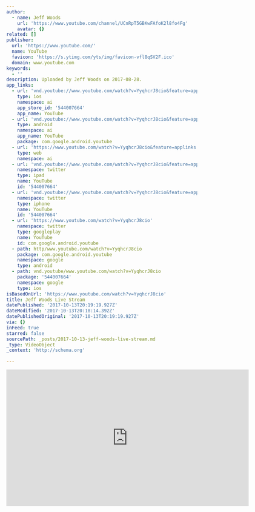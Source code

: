```yaml
---
author:
  - name: Jeff Woods
    url: 'https://www.youtube.com/channel/UCnRpT5GBKwFAfoK2l8fo4Fg'
    avatar: {}
related: []
publisher:
  url: 'https://www.youtube.com/'
  name: YouTube
  favicon: 'https://s.ytimg.com/yts/img/favicon-vfl8qSV2F.ico'
  domain: www.youtube.com
keywords:
  - ''
description: Uploaded by Jeff Woods on 2017-08-28.
app_links:
  - url: 'vnd.youtube://www.youtube.com/watch?v=YyqhcrJ8cio&feature=applinks'
    type: ios
    namespace: ai
    app_store_id: '544007664'
    app_name: YouTube
  - url: 'vnd.youtube://www.youtube.com/watch?v=YyqhcrJ8cio&feature=applinks'
    type: android
    namespace: ai
    app_name: YouTube
    package: com.google.android.youtube
  - url: 'https://www.youtube.com/watch?v=YyqhcrJ8cio&feature=applinks'
    type: web
    namespace: ai
  - url: 'vnd.youtube://www.youtube.com/watch?v=YyqhcrJ8cio&feature=applinks'
    namespace: twitter
    type: ipad
    name: YouTube
    id: '544007664'
  - url: 'vnd.youtube://www.youtube.com/watch?v=YyqhcrJ8cio&feature=applinks'
    namespace: twitter
    type: iphone
    name: YouTube
    id: '544007664'
  - url: 'https://www.youtube.com/watch?v=YyqhcrJ8cio'
    namespace: twitter
    type: googleplay
    name: YouTube
    id: com.google.android.youtube
  - path: http/www.youtube.com/watch?v=YyqhcrJ8cio
    package: com.google.android.youtube
    namespace: google
    type: android
  - path: vnd.youtube/www.youtube.com/watch?v=YyqhcrJ8cio
    package: '544007664'
    namespace: google
    type: ios
isBasedOnUrl: 'https://www.youtube.com/watch?v=YyqhcrJ8cio'
title: Jeff Woods Live Stream
datePublished: '2017-10-13T20:19:19.927Z'
dateModified: '2017-10-13T20:18:14.392Z'
datePublishedOriginal: '2017-10-13T20:19:19.927Z'
via: {}
inFeed: true
starred: false
sourcePath: _posts/2017-10-13-jeff-woods-live-stream.md
_type: VideoObject
_context: 'http://schema.org'

---
```

<iframe src="https://cdn.embedly.com/widgets/media.html?src=https%3A%2F%2Fwww.youtube.com%2Fembed%2FYyqhcrJ8cio%3Ffeature%3Doembed&amp;url=http%3A%2F%2Fwww.youtube.com%2Fwatch%3Fv%3DYyqhcrJ8cio&amp;image=https%3A%2F%2Fi.ytimg.com%2Fvi%2FYyqhcrJ8cio%2Fhqdefault.jpg&amp;key=a715cf41cc93453ca338d350cd26f87b&amp;type=text%2Fhtml&amp;schema=youtube" width="640" height="360" scrolling="no" frameborder="0" allowfullscreen="" style=""></iframe>